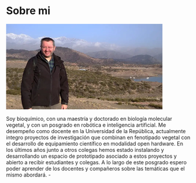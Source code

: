 # Sobre mi

![](../images/Marcel_Bentancor_perfil.png)

Soy bioquímico, con una maestría y doctorado en biología molecular vegetal, y con un posgrado en robótica e inteligencia artificial. Me desempeño como docente en la Universidad de la República,  actualmente integro proyectos de investigación que combinan en fenotipado vegetal con el desarrollo de equipamiento científico en modalidad open hardware. En los últimos años junto a otros colegas hemos estado instalando y desarrollando un espacio de prototipado asociado a estos proyectos y abierto a recibir estudiantes y colegas. 
A lo largo de este posgrado espero poder aprender de los docentes y compañeros sobre las temáticas que el mismo abordará. -



